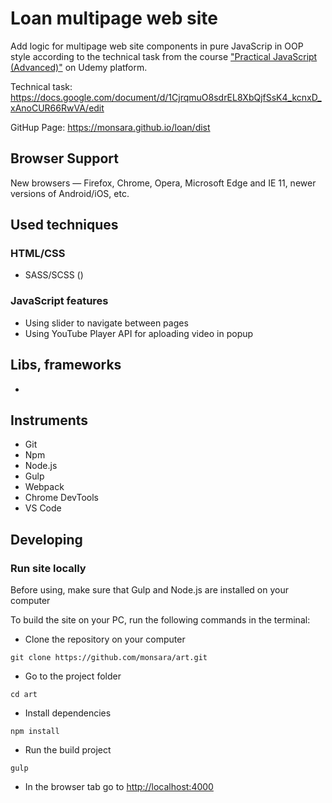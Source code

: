 # Loan multipage web site

Add logic for multipage web site components in pure JavaScrip in OOP style
according to the technical task from the course
["Practical JavaScript (Advanced)"](https://www.udemy.com/course/javascript_practice/)
on Udemy platform.

Technical task:
https://docs.google.com/document/d/1CjrqmuO8sdrEL8XbQjfSsK4_kcnxD_xAnoCUR66RwVA/edit

GitHup Page: https://monsara.github.io/loan/dist

## Browser Support

New browsers — Firefox, Chrome, Opera, Microsoft Edge and IE 11, newer versions
of Android/iOS, etc.

## Used techniques

### HTML/CSS

-   SASS/SCSS ()

### JavaScript features

-   Using slider to navigate between pages
-   Using YouTube Player API for aploading video in popup

## Libs, frameworks

-

## Instruments

-   Git
-   Npm
-   Node.js
-   Gulp
-   Webpack
-   Chrome DevTools
-   VS Code

## Developing

### Run site locally

Before using, make sure that Gulp and Node.js are installed on your computer

To build the site on your PC, run the following commands in the terminal:

-   Clone the repository on your computer

```shell
git clone https://github.com/monsara/art.git
```

-   Go to the project folder

```shell
cd art
```

-   Install dependencies

```shell
npm install
```

-   Run the build project

```shell
gulp
```

-   In the browser tab go to [http://localhost:4000](http://localhost:4000)
